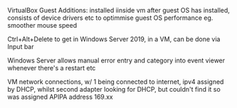 VirtualBox Guest Additions: installed iinside vm after guest OS has installed, 
consists of device drivers etc to optimmise guest OS performance
eg. smoother mouse speed 

Ctrl+Alt+Delete to get in Windows Server 2019, in a VM, can be done via Input bar

Windows Server allows manual error entry and category into event viewer whenever there's a restart etc

VM network connections, w/ 1 being connected to internet, ipv4 assigned by DHCP, whilst second adapter looking for DHCP, but couldn't find it so was assigned APIPA address 169.xx
